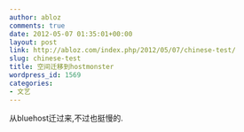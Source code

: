 ```yaml
---
author: abloz
comments: true
date: 2012-05-07 01:35:01+00:00
layout: post
link: http://abloz.com/index.php/2012/05/07/chinese-test/
slug: chinese-test
title: 空间迁移到hostmonster
wordpress_id: 1569
categories:
- 文艺
---
```


从bluehost迁过来,不过也挺慢的.
